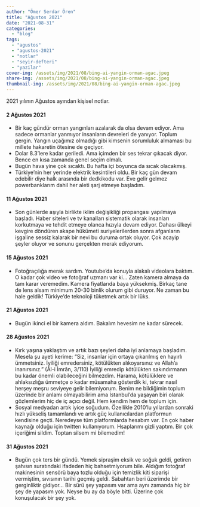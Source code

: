 ```yaml
---
author: "Ömer Serdar Ören"
title: "Ağustos 2021"
date: "2021-08-31"
categories: 
  - "blog"
tags: 
  - "agustos"
  - "agustos-2021"
  - "notlar"
  - "seyir-defteri"
  - "yazilar"
cover-img: /assets/img/2021/08/bing-ai-yangin-orman-agac.jpeg
share-img: /assets/img/2021/08/bing-ai-yangin-orman-agac.jpeg
thumbnail-img: /assets/img/2021/08/bing-ai-yangin-orman-agac.jpeg
---
```


2021 yılının Ağustos ayından kişisel notlar.

#### 2 Ağustos 2021

- Bir kaç gündür orman yangınları azalarak da olsa devam ediyor. Ama sadece ormanlar yanmıyor insanların devreleri de yanıyor. Toplum gergin. Yangın uçağımız olmadığı gibi kimsenin sorumluluk almaması bu millete hakaretin ötesine de geçiyor.
- Dolar 8.3’lere kadar geriledi. Ama içimden bir ses tekrar çıkacak diyor. Bence en kısa zamanda genel seçim olmalı.
- Bugün hava yine çok sıcaktı. Bu hafta içi boyunca da sıcak olacakmış.
- Türkiye’nin her yerinde elektrik kesintileri oldu. Bir kaç gün devam edebilir diye halk arasında bir dedkikodu var. Eve gelir gelmez powerbanklarım dahil her aleti şarj etmeye başladım.

#### 11 Ağustos 2021

- Son günlerde aşıyla birlikte iklim değişikliği propangası yapılmaya başladı. Haber siteleri ve tv kanalları sistematik olarak insanları korkutmaya ve tehdit etmeye olanca hızıyla devam ediyor. Dahası ülkeyi kevgire döndüren akape hükümeti suriyelerilerden sonra afganların işgaline sessiz kalarak bir nevi bu duruma ortak oluyor. Çok acayip şeyler oluyor ve sonunu gerçekten merak ediyorum.

#### 15 Ağustos 2021

- Fotoğraçılığa merak sardım. Youtube’da konuyla alakalı videolara baktım. O kadar çok video ve fotoğraf uzmanı var ki… Zaten kamera almaya da tam karar veremedim. Kamera fiyatlarıda baya yüksekmiş. Birkaç tane de lens alsam minimum 20-30 binlik olurum gibi duruyor. Ne zaman bu hale geldik! Türkiye’de teknoloji tüketmek artık bir lüks.

#### 21 Ağustos 2021

- Bugün ikinci el bir kamera aldım. Bakalım hevesim ne kadar sürecek.

#### 28 Ağustos 2021

- Kırk yaşına yaklaştım ve artık bazı şeyleri daha iyi anlamaya başladım. Mesela şu ayeti kerime: “Siz, insanlar için ortaya çıkarılmış en hayırlı ümmetsiniz. İyiliği emredersiniz, kötülükten alıkoyarsınız ve Allah’a inanırsınız.” (Âl-i İmrân, 3/110) İyiliği emredip kötülükten sakındırmanın bu kadar önemli olabileceğini bilmezdim. Harama, kötülüklere ve ahlaksızlığa ümmetçe o kadar müsamaha gösterdik ki, tekrar nasıl herşey meşru seviyeye gelir bilemiyorum. Benim ne bildiğimin toplum üzerinde bir anlamı olmayabilirim ama İstanbul’da yaşayan biri olarak gözlemlerim hiç de iç açıcı değil. Hem kendim hem de toplum için.
- Sosyal medyadan artık iyice soğudum. Özellikle 2010’lu yıllardan sonraki hızlı yükseliş tamamlandı ve artık güç kullanıcılardan platformun kendisine geçti. Neredeyse tüm platformlarda hesabım var. En çok haber kaynağı olduğu için twitterı kullanıyorum. Hsaplarımı gizli yaptım. Bir çok içeriğimi sildim. Toptan silsem mi bilemedim!

#### 31 Ağustos 2021

- Bugün çok ters bir gündü. Yemek sipraşim eksik ve soğuk geldi, getiren şahısın suratındaki ifadeden hiç bahsetmiyorum bile. Aldığım fotoğraf makinesinin sensörü baya tozlu olduğu için temizlik kiti siparişi vermiştim, sıvısının tarihi geçmiş geldi. Sabahtan beri üzerimde bir gerginliktir gidiyor… Bir sürü şey yapasım var ama aynı zamanda hiç bir şey de yapasım yok. Neyse bu ay da böyle bitti. Üzerine çok konuşulacak bir şey yok.
